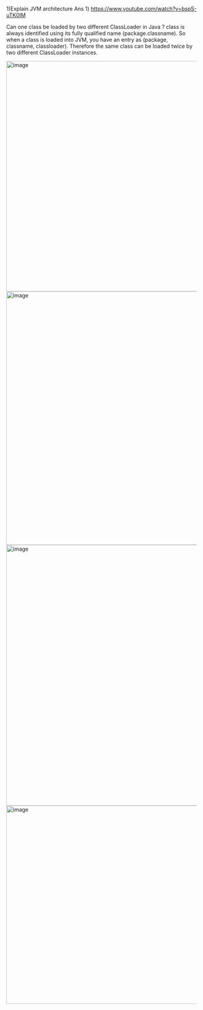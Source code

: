 


1)Explain JVM architecture 
Ans 1) https://www.youtube.com/watch?v=bspS-uTK0IM

 Can one class be loaded by two different ClassLoader in Java ?
 class is always identified using its fully qualified name (package.classname). So when a class is loaded into JVM, you have an entry as (package, classname, classloader). Therefore the same class can be loaded twice by two different ClassLoader instances.


<img width="610" alt="image" src="https://user-images.githubusercontent.com/12210811/163709924-205644cc-e0fb-4e2b-88a0-cbe31d8b5803.png">

<img width="671" alt="image" src="https://user-images.githubusercontent.com/12210811/163709931-8121f261-c419-4625-b2d4-78a58b2489c8.png">


<img width="690" alt="image" src="https://user-images.githubusercontent.com/12210811/163709867-1bb31737-a651-4cc6-8f40-db4261592b4a.png">



<img width="525" alt="image" src="https://user-images.githubusercontent.com/12210811/169122570-e3d3f554-853c-4833-8461-67b3e7a45bc9.png">

